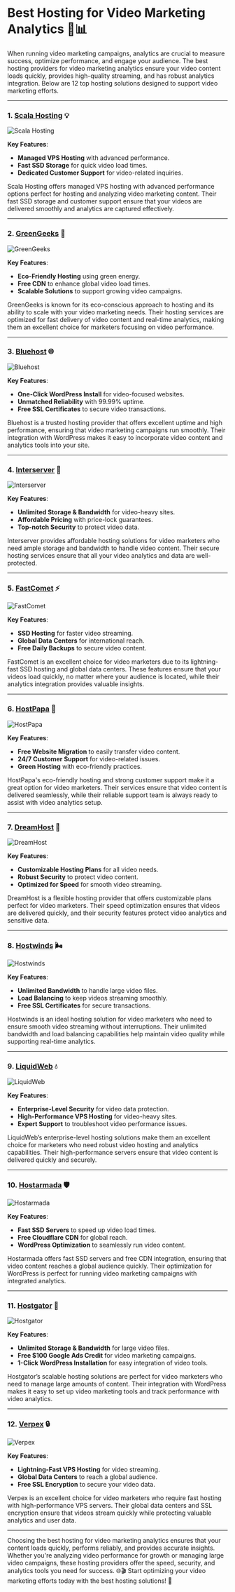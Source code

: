 # Best Hosting for Video Marketing Analytics 🎥📊

When running video marketing campaigns, analytics are crucial to measure success, optimize performance, and engage your audience. The best hosting providers for video marketing analytics ensure your video content loads quickly, provides high-quality streaming, and has robust analytics integration. Below are 12 top hosting solutions designed to support video marketing efforts.

---

### 1. [**Scala Hosting**](https://snipitx.com/scala-jy) 💡

![Scala Hosting](https://i.imgur.com/uJ5JIK3.png "Scala Web Hosting")

**Key Features**:
- **Managed VPS Hosting** with advanced performance.
- **Fast SSD Storage** for quick video load times.
- **Dedicated Customer Support** for video-related inquiries.

Scala Hosting offers managed VPS hosting with advanced performance options perfect for hosting and analyzing video marketing content. Their fast SSD storage and customer support ensure that your videos are delivered smoothly and analytics are captured effectively.

---

### 2. [**GreenGeeks**](https://snipitx.com/greengeeks-jy) 🌿

![GreenGeeks](https://i.imgur.com/eEwuntu.jpg "GreenGeeks Hosting")

**Key Features**:
- **Eco-Friendly Hosting** using green energy.
- **Free CDN** to enhance global video load times.
- **Scalable Solutions** to support growing video campaigns.

GreenGeeks is known for its eco-conscious approach to hosting and its ability to scale with your video marketing needs. Their hosting services are optimized for fast delivery of video content and real-time analytics, making them an excellent choice for marketers focusing on video performance.

---

### 3. [**Bluehost**](https://snipitx.com/bluehost-jy) 🌐

![Bluehost](https://i.imgur.com/PasFF9E.jpeg "Bluehost Hosting")

**Key Features**:
- **One-Click WordPress Install** for video-focused websites.
- **Unmatched Reliability** with 99.99% uptime.
- **Free SSL Certificates** to secure video transactions.

Bluehost is a trusted hosting provider that offers excellent uptime and high performance, ensuring that video marketing campaigns run smoothly. Their integration with WordPress makes it easy to incorporate video content and analytics tools into your site.

---

### 4. [**Interserver**](https://snipitx.com/interserver-jy) 🔧

![Interserver](https://i.imgur.com/OM5dOEW.jpeg "Interserver Hosting")

**Key Features**:
- **Unlimited Storage & Bandwidth** for video-heavy sites.
- **Affordable Pricing** with price-lock guarantees.
- **Top-notch Security** to protect video data.

Interserver provides affordable hosting solutions for video marketers who need ample storage and bandwidth to handle video content. Their secure hosting services ensure that all your video analytics and data are well-protected.

---

### 5. [**FastComet**](https://snipitx.com/fastcomet-jy) ⚡

![FastComet](https://i.imgur.com/7qgXuWp.png "FastComet Hosting")

**Key Features**:
- **SSD Hosting** for faster video streaming.
- **Global Data Centers** for international reach.
- **Free Daily Backups** to secure video content.

FastComet is an excellent choice for video marketers due to its lightning-fast SSD hosting and global data centers. These features ensure that your videos load quickly, no matter where your audience is located, while their analytics integration provides valuable insights.

---

### 6. [**HostPapa**](https://snipitx.com/hostpapa-jy) 🌱

![HostPapa](https://i.imgur.com/ouDTkvl.jpeg "HostPapa Hosting")

**Key Features**:
- **Free Website Migration** to easily transfer video content.
- **24/7 Customer Support** for video-related issues.
- **Green Hosting** with eco-friendly practices.

HostPapa's eco-friendly hosting and strong customer support make it a great option for video marketers. Their services ensure that video content is delivered seamlessly, while their reliable support team is always ready to assist with video analytics setup.

---

### 7. [**DreamHost**](https://snipitx.com/dreamhost-jy) 🌙

![DreamHost](https://i.imgur.com/rXIg8ip.jpeg "DreamHost Hosting")

**Key Features**:
- **Customizable Hosting Plans** for all video needs.
- **Robust Security** to protect video content.
- **Optimized for Speed** for smooth video streaming.

DreamHost is a flexible hosting provider that offers customizable plans perfect for video marketers. Their speed optimization ensures that videos are delivered quickly, and their security features protect video analytics and sensitive data.

---

### 8. [**Hostwinds**](https://snipitx.com/hostwinds-jy) 🌬️

![Hostwinds](https://i.imgur.com/53aSNXx.jpeg "Hostwinds Hosting")

**Key Features**:
- **Unlimited Bandwidth** to handle large video files.
- **Load Balancing** to keep videos streaming smoothly.
- **Free SSL Certificates** for secure transactions.

Hostwinds is an ideal hosting solution for video marketers who need to ensure smooth video streaming without interruptions. Their unlimited bandwidth and load balancing capabilities help maintain video quality while supporting real-time analytics.

---

### 9. [**LiquidWeb**](https://snipitx.com/liquidweb-jy) 💧

![LiquidWeb](https://i.imgur.com/4IvT9SC.jpeg "LiquidWeb Hosting")

**Key Features**:
- **Enterprise-Level Security** for video data protection.
- **High-Performance VPS Hosting** for video-heavy sites.
- **Expert Support** to troubleshoot video performance issues.

LiquidWeb’s enterprise-level hosting solutions make them an excellent choice for marketers who need robust video hosting and analytics capabilities. Their high-performance servers ensure that video content is delivered quickly and securely.

---

### 10. [**Hostarmada**](https://snipitx.com/hostarmada-jy) 🛡️

![Hostarmada](https://i.imgur.com/KFbdf3o.jpeg "Hostarmada Hosting")

**Key Features**:
- **Fast SSD Servers** to speed up video load times.
- **Free Cloudflare CDN** for global reach.
- **WordPress Optimization** to seamlessly run video content.

Hostarmada offers fast SSD servers and free CDN integration, ensuring that video content reaches a global audience quickly. Their optimization for WordPress is perfect for running video marketing campaigns with integrated analytics.

---

### 11. [**Hostgator**](https://snipitx.com/hostgator-jy) 🐊

![Hostgator](https://i.imgur.com/BcVkH57.jpeg "Hostgator Hosting")

**Key Features**:
- **Unlimited Storage & Bandwidth** for large video files.
- **Free $100 Google Ads Credit** for video marketing campaigns.
- **1-Click WordPress Installation** for easy integration of video tools.

Hostgator’s scalable hosting solutions are perfect for video marketers who need to manage large amounts of content. Their integration with WordPress makes it easy to set up video marketing tools and track performance with video analytics.

---

### 12. [**Verpex**](https://snipitx.com/verpex-jy) 🔒

![Verpex](https://i.imgur.com/6x5LhiS.jpeg "Verpex Hosting")

**Key Features**:
- **Lightning-Fast VPS Hosting** for video streaming.
- **Global Data Centers** to reach a global audience.
- **Free SSL Encryption** to secure your video data.

Verpex is an excellent choice for video marketers who require fast hosting with high-performance VPS servers. Their global data centers and SSL encryption ensure that videos stream quickly while protecting valuable analytics and user data.

---

Choosing the best hosting for video marketing analytics ensures that your content loads quickly, performs reliably, and provides accurate insights. Whether you're analyzing video performance for growth or managing large video campaigns, these hosting providers offer the speed, security, and analytics tools you need for success. 🌐🎬 Start optimizing your video marketing efforts today with the best hosting solutions! 🚀
